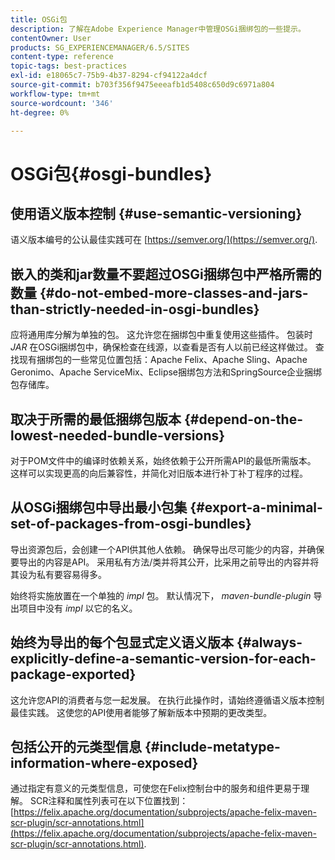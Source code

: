 ```yaml
---
title: OSGi包
description: 了解在Adobe Experience Manager中管理OSGi捆绑包的一些提示。
contentOwner: User
products: SG_EXPERIENCEMANAGER/6.5/SITES
content-type: reference
topic-tags: best-practices
exl-id: e18065c7-75b9-4b37-8294-cf94122a4dcf
source-git-commit: b703f356f9475eeeafb1d5408c650d9c6971a804
workflow-type: tm+mt
source-wordcount: '346'
ht-degree: 0%

---
```


# OSGi包{#osgi-bundles}

## 使用语义版本控制 {#use-semantic-versioning}

语义版本编号的公认最佳实践可在 [https://semver.org/](https://semver.org/).

## 嵌入的类和jar数量不要超过OSGi捆绑包中严格所需的数量 {#do-not-embed-more-classes-and-jars-than-strictly-needed-in-osgi-bundles}

应将通用库分解为单独的包。 这允许您在捆绑包中重复使用这些插件。 包装时 *JAR* 在OSGi捆绑包中，确保检查在线源，以查看是否有人以前已经这样做过。 查找现有捆绑包的一些常见位置包括：Apache Felix、Apache Sling、Apache Geronimo、Apache ServiceMix、Eclipse捆绑包方法和SpringSource企业捆绑包存储库。

## 取决于所需的最低捆绑包版本 {#depend-on-the-lowest-needed-bundle-versions}

对于POM文件中的编译时依赖关系，始终依赖于公开所需API的最低所需版本。 这样可以实现更高的向后兼容性，并简化对旧版本进行补丁补丁程序的过程。

## 从OSGi捆绑包中导出最小包集 {#export-a-minimal-set-of-packages-from-osgi-bundles}

导出资源包后，会创建一个API供其他人依赖。 确保导出尽可能少的内容，并确保要导出的内容是API。 采用私有方法/类并将其公开，比采用之前导出的内容并将其设为私有要容易得多。

始终将实施放置在一个单独的 *impl* 包。 默认情况下， *maven-bundle-plugin* 导出项目中没有 *impl* 以它的名义。

## 始终为导出的每个包显式定义语义版本 {#always-explicitly-define-a-semantic-version-for-each-package-exported}

这允许您API的消费者与您一起发展。 在执行此操作时，请始终遵循语义版本控制最佳实践。 这使您的API使用者能够了解新版本中预期的更改类型。

## 包括公开的元类型信息 {#include-metatype-information-where-exposed}

通过指定有意义的元类型信息，可使您在Felix控制台中的服务和组件更易于理解。 SCR注释和属性列表可在以下位置找到： [https://felix.apache.org/documentation/subprojects/apache-felix-maven-scr-plugin/scr-annotations.html](https://felix.apache.org/documentation/subprojects/apache-felix-maven-scr-plugin/scr-annotations.html).
